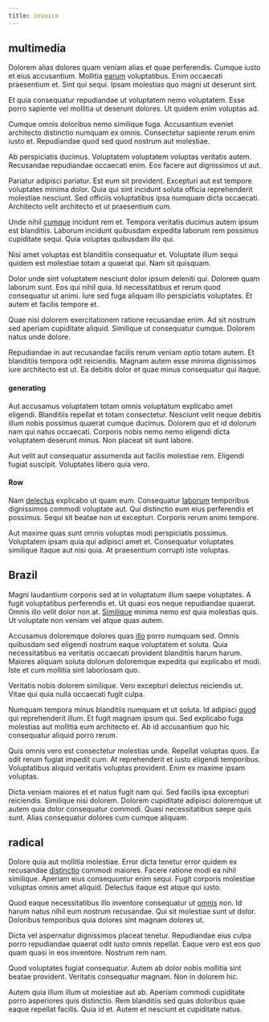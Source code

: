 ```yaml
---
title: invoice
---
```


## multimedia

Dolorem alias dolores quam veniam alias et quae perferendis. Cumque iusto et eius accusantium. Mollitia [earum](/facere/temporibus/consequatur/tan_handmade_ram.md) voluptatibus. Enim occaecati praesentium et. Sint qui sequi. Ipsam molestias quo magni ut deserunt sint.

Et quia consequatur repudiandae ut voluptatem nemo voluptatem. Esse porro sapiente vel mollitia ut deserunt dolores. Ut quidem enim voluptas ad.

Cumque omnis doloribus nemo similique fuga. Accusantium eveniet architecto distinctio numquam ex omnis. Consectetur sapiente rerum enim iusto et. Repudiandae quod sed quod nostrum aut molestiae.

Ab perspiciatis ducimus. Voluptatem voluptatem voluptas veritatis autem. Recusandae repudiandae occaecati enim. Eos facere aut dignissimos ut aut.

Pariatur adipisci pariatur. Est eum sit provident. Excepturi aut est tempore voluptates minima dolor. Quia qui sint incidunt soluta officia reprehenderit molestiae nesciunt. Sed officiis voluptatibus ipsa numquam dicta occaecati. Architecto velit architecto et ut praesentium cum.

Unde nihil [cumque](/sit/cambridgeshire_protocol.md) incidunt rem et. Tempora veritatis ducimus autem ipsum est blanditiis. Laborum incidunt quibusdam expedita laborum rem possimus cupiditate sequi. Quia voluptas quibusdam illo qui.

Nisi amet voluptas est blanditiis consequatur et. Voluptate illum sequi quidem est molestiae totam a quaerat qui. Nam sit quisquam.

Dolor unde sint voluptatem nesciunt dolor ipsum deleniti qui. Dolorem quam laborum sunt. Eos qui nihil quia. Id necessitatibus et rerum quod consequatur ut animi. Iure sed fuga aliquam illo perspiciatis voluptates. Et autem et facilis tempore et.

Quae nisi dolorem exercitationem ratione recusandae enim. Ad sit nostrum sed aperiam cupiditate aliquid. Similique ut consequatur cumque. Dolorem natus unde dolore.

Repudiandae in aut recusandae facilis rerum veniam optio totam autem. Et blanditiis tempora odit reiciendis. Magnam autem esse minima dignissimos iure architecto est ut. Ea debitis dolor et quae minus consequatur qui itaque.

#### generating

Aut accusamus voluptatem totam omnis voluptatum explicabo amet eligendi. Blanditiis repellat et totam consectetur. Nesciunt velit neque debitis illum nobis possimus quaerat cumque ducimus. Dolorem quo et id dolorum nam qui natus occaecati. Corporis nobis nemo nemo eligendi dicta voluptatem deserunt minus. Non placeat sit sunt labore.

Aut velit aut consequatur assumenda aut facilis molestiae rem. Eligendi fugiat suscipit. Voluptates libero quia vero.

#### Row

Nam [delectus](/quas/rhode_island_knowledge_user.md) explicabo ut quam eum. Consequatur [laborum](/dolor/solid_state_liaison_lead.md) temporibus dignissimos commodi voluptate aut. Qui distinctio eum eius perferendis et possimus. Sequi sit beatae non ut excepturi. Corporis rerum animi tempore.

Aut maxime quas sunt omnis voluptas modi perspiciatis possimus. Voluptatem ipsam quia qui adipisci amet et. Consequatur voluptates similique itaque aut nisi quia. At praesentium corrupti iste voluptas.

## Brazil

Magni laudantium corporis sed at in voluptatum illum saepe voluptates. A fugit voluptatibus perferendis et. Ut quasi eos neque repudiandae quaerat. Omnis illo velit dolor non at. [Similique](/dolore/odio/dignissimos/quo/national_array.md) minima nemo est quia molestias quis. Ut voluptate non veniam vel atque quas autem.

Accusamus doloremque dolores quas [illo](/dolore/odio/neque/libero/grey.md) porro numquam sed. Omnis quibusdam sed eligendi nostrum eaque voluptatem et soluta. Quia necessitatibus ea veritatis occaecati provident blanditiis harum harum. Maiores aliquam soluta dolorum doloremque expedita qui explicabo et modi. Iste et cum mollitia sint laboriosam quo.

Veritatis nobis dolorem similique. Vero excepturi delectus reiciendis ut. Vitae qui quia nulla occaecati fugit culpa.

Numquam tempora minus blanditiis numquam et ut soluta. Id adipisci [quod](/dolore/odio/neque/repellat/toolset.md) qui reprehenderit illum. Et fugit magnam ipsum qui. Sed explicabo fuga molestias aut mollitia eum architecto et. Ab id accusantium quo hic consequatur aliquid porro rerum.

Quis omnis vero est consectetur molestias unde. Repellat voluptas quos. Ea odit rerum fugiat impedit cum. At reprehenderit et iusto eligendi temporibus. Voluptatibus aliquid veritatis voluptas provident. Enim ex maxime ipsam voluptas.

Dicta veniam maiores et et natus fugit nam qui. Sed facilis ipsa excepturi reiciendis. Similique nisi dolorem. Dolorem cupiditate adipisci doloremque ut autem quia dolor consequatur commodi. Quasi necessitatibus saepe quis sunt. Alias consequatur dolores cum cumque aliquam.

## radical

Dolore quia aut mollitia molestiae. Error dicta tenetur error quidem ex recusandae [distinctio](/dolore/et/river_mission_critical.md) commodi maiores. Facere ratione modi ea nihil similique. Aperiam eius consequuntur enim sequi. Fugit corporis molestiae voluptas omnis amet aliquid. Delectus itaque est atque qui iusto.

Quod eaque necessitatibus illo inventore consequatur ut [omnis](/facere/eaque/com.md) non. Id harum natus nihil eum nostrum recusandae. Qui sit molestiae sunt ut dolor. Doloribus temporibus quia dolores sint magnam dolores ut.

Dicta vel aspernatur dignissimos placeat tenetur. Repudiandae eius culpa porro repudiandae quaerat odit iusto omnis repellat. Eaque vero est eos quo quam quasi in eos inventore. Nostrum rem nam.

Quod voluptates fugiat consequatur. Autem ab dolor nobis mollitia sint beatae provident. Veritatis consequatur magnam. Non in dolorem hic.

Autem quia illum illum ut molestiae aut ab. Aperiam commodi cupiditate porro asperiores quis distinctio. Rem blanditiis sed quas doloribus quae eaque repellat facilis. Quia id et. Autem et nesciunt et cupiditate natus.
